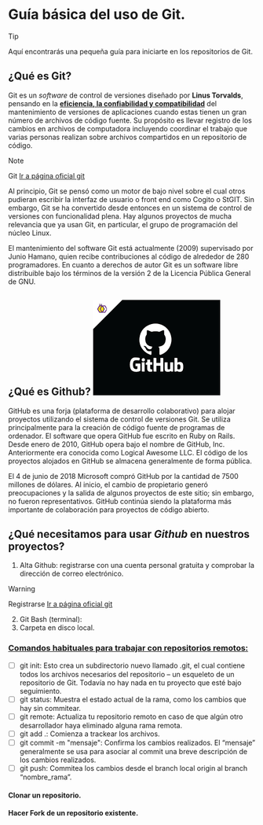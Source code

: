 # Guía básica del uso de Git.
> [!TIP]
> Aquí encontrarás una pequeña guía para iniciarte en los repositorios de Git.

## ¿Qué es Git?
Git es un *software* de control de versiones diseñado por **Linus Torvalds**, pensando en la <ins>**eficiencia, la confiabilidad y compatibilidad**</ins> del mantenimiento de versiones de aplicaciones cuando estas tienen un gran número de archivos de código fuente. Su propósito es llevar registro de los cambios en archivos de computadora incluyendo coordinar el trabajo que varias personas realizan sobre archivos compartidos en un repositorio de código.

> [!NOTE]
> Git [Ir a página oficial git](https://git-scm.com/about/branching-and-merging) 

Al principio, Git se pensó como un motor de bajo nivel sobre el cual otros pudieran escribir la interfaz de usuario o front end como Cogito o StGIT. Sin embargo, Git se ha convertido desde entonces en un sistema de control de versiones con funcionalidad plena. Hay algunos proyectos de mucha relevancia que ya usan Git, en particular, el grupo de programación del núcleo Linux.

El mantenimiento del software Git está actualmente (2009) supervisado por Junio Hamano, quien recibe contribuciones al código de alrededor de 280 programadores. En cuanto a derechos de autor Git es un software libre distribuible bajo los términos de la versión 2 de la Licencia Pública General de GNU.

## ¿Qué es Github? ![Imagen carpetas](Github.png)
GitHub es una forja (plataforma de desarrollo colaborativo) para alojar proyectos utilizando el sistema de control de versiones Git. Se utiliza principalmente para la creación de código fuente de programas de ordenador. El software que opera GitHub fue escrito en Ruby on Rails. Desde enero de 2010, GitHub opera bajo el nombre de GitHub, Inc. Anteriormente era conocida como Logical Awesome LLC. El código de los proyectos alojados en GitHub se almacena generalmente de forma pública.

El 4 de junio de 2018 Microsoft compró GitHub por la cantidad de 7500 millones de dólares. Al inicio, el cambio de propietario generó preocupaciones y la salida de algunos proyectos de este sitio; sin embargo, no fueron representativos. GitHub continúa siendo la plataforma más importante de colaboración para proyectos de código abierto.

## ¿Qué necesitamos para usar ***Github*** en nuestros proyectos?
1. Alta Github: registrarse con una cuenta personal gratuita y comprobar la dirección de correo electrónico.
  > [!WARNING]
  > Registrarse [Ir a página oficial git](https://github.com/.)
2. Git Bash (terminal): 
3. Carpeta en disco local.

### <ins>**Comandos habituales para trabajar con repositorios remotos:**</ins>
- [ ] git init: Esto crea un subdirectorio nuevo llamado .git, el cual contiene todos los archivos necesarios del repositorio – un esqueleto de un repositorio de Git. Todavía no hay nada en tu proyecto que esté bajo seguimiento.
- [ ] git status: Muestra el estado actual de la rama, como los cambios que hay sin commitear.
- [ ] git remote: Actualiza tu repositorio remoto en caso de que algún otro desarrollador haya eliminado alguna rama remota. 
- [ ] git add .: Comienza a trackear los archivos.
- [ ] git commit -m "mensaje": Confirma los cambios realizados. El “mensaje” generalmente se usa para asociar al commit una breve descripción de los cambios realizados.
- [ ] git push: Commitea los cambios desde el branch local origin al branch “nombre_rama”.

#### Clonar un repositorio.

#### Hacer Fork de un repositorio existente.

